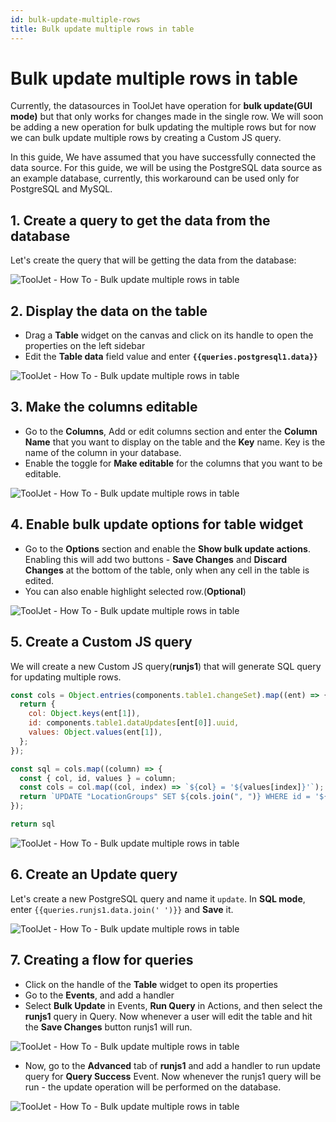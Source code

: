 ```yaml
---
id: bulk-update-multiple-rows
title: Bulk update multiple rows in table
---
```


# Bulk update multiple rows in table

Currently, the datasources in ToolJet have operation for **bulk update(GUI mode)** but that only works for changes made in the single row. We will soon be adding a new operation for bulk updating the multiple rows but for now we can bulk update multiple rows by creating a Custom JS query. 

In this guide, We have assumed that you have successfully connected the data source. For this guide, we will be using the PostgreSQL data source as an example database, currently, this workaround can be used only for PostgreSQL and MySQL.

## 1. Create a query to get the data from the database

Let's create the query that will be getting the data from the database:

<div style={{textAlign: 'center'}}>

![ToolJet - How To - Bulk update multiple rows in table](/img/how-to/bulk-update-multiple/postgres1.png)

</div>

## 2. Display the data on the table

- Drag a **Table** widget on the canvas and click on its handle to open the properties on the left sidebar
- Edit the **Table data** field value and enter **`{{queries.postgresql1.data}}`**

<div style={{textAlign: 'center'}}>

![ToolJet - How To - Bulk update multiple rows in table](/img/how-to/bulk-update-multiple/showData.png)

</div>

## 3. Make the columns editable

- Go to the **Columns**, Add or edit columns section and enter the **Column Name** that you want to display on the table and the **Key** name. Key is the name of the column in your database.
- Enable the toggle for **Make editable** for the columns that you want to be editable.

<div style={{textAlign: 'center'}}>

![ToolJet - How To - Bulk update multiple rows in table](/img/how-to/bulk-update-multiple/columns.png)

</div>

## 4. Enable bulk update options for table widget

- Go to the **Options** section and enable the **Show bulk update actions**. Enabling this will add two buttons - **Save Changes** and **Discard Changes** at the bottom of the table, only when any cell in the table is edited.
- You can also enable highlight selected row.(**Optional**)

<div style={{textAlign: 'center'}}>

![ToolJet - How To - Bulk update multiple rows in table](/img/how-to/bulk-update-multiple/options.png)

</div>

## 5. Create a Custom JS query

We will create a new Custom JS query(**runjs1**) that will generate SQL query for updating multiple rows.

```js
const cols = Object.entries(components.table1.changeSet).map((ent) => {
  return {
    col: Object.keys(ent[1]),
    id: components.table1.dataUpdates[ent[0]].uuid,
    values: Object.values(ent[1]),
  };
});

const sql = cols.map((column) => {
  const { col, id, values } = column;
  const cols = col.map((col, index) => `${col} = '${values[index]}'`);
  return `UPDATE "LocationGroups" SET ${cols.join(", ")} WHERE id = '${id}';`;
});

return sql
```
<div style={{textAlign: 'center'}}>

![ToolJet - How To - Bulk update multiple rows in table](/img/how-to/bulk-update-multiple/runjs1.png)

</div>

## 6. Create an Update query

Let's create a new PostgreSQL query and name it `update`. In **SQL mode**, enter `{{queries.runjs1.data.join(' ')}}` and **Save** it.

<div style={{textAlign: 'center'}}>

![ToolJet - How To - Bulk update multiple rows in table](/img/how-to/bulk-update-multiple/update.png)

</div>

## 7. Creating a flow for queries

- Click on the handle of the **Table** widget to open its properties
- Go to the **Events**, and add a handler
- Select **Bulk Update** in Events, **Run Query** in Actions, and then select the **runjs1** query in Query. Now whenever a user will edit the table and hit the **Save Changes** button runjs1 will run.

<div style={{textAlign: 'center'}}>

![ToolJet - How To - Bulk update multiple rows in table](/img/how-to/bulk-update-multiple/event.png)

</div>

- Now, go to the **Advanced** tab of **runjs1** and add a handler to run update query for **Query Success** Event. Now whenever the runjs1 query will be run - the update operation will be performed on the database.

<div style={{textAlign: 'center'}}>

![ToolJet - How To - Bulk update multiple rows in table](/img/how-to/bulk-update-multiple/success.png)

</div>
